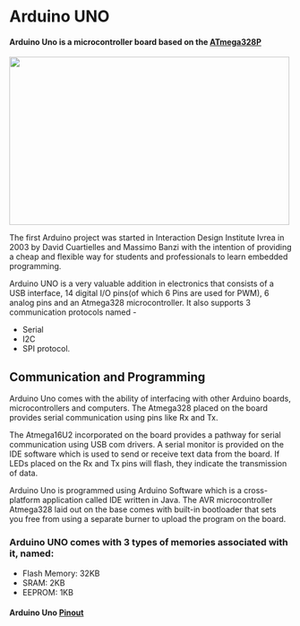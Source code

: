 # Arduino UNO
#### Arduino Uno is a microcontroller board based on the [ATmega328P](https://github.com/IoT-Buzz/IoT/tree/main/Hardware/Arduino-UNO/Microcontroller)
<img src="https://github.com/naazkakria/Test22/blob/main/WEEK_of_learning/hardware/arduino-uno/pics/arduino-uno.jpg" width=500 height =300>
<p>
The first Arduino project was started in Interaction Design Institute Ivrea in 2003 by David Cuartielles and Massimo Banzi with the intention of providing a cheap and flexible way for students and professionals to learn embedded programming.
  </p>
  
  Arduino UNO is a very valuable addition in electronics that consists of a USB interface, 14 digital I/O pins(of which 6 Pins are used for PWM), 6 analog pins and an Atmega328 microcontroller. 
  It also supports 3 communication protocols named -
  * Serial
  * I2C
  * SPI protocol.

## Communication and Programming
Arduino Uno comes with the ability of interfacing with other Arduino boards, microcontrollers and computers. The Atmega328 placed on the board provides serial communication using pins like Rx and Tx.

The Atmega16U2 incorporated on the board provides a pathway for serial communication using USB com drivers. A serial monitor is provided on the IDE software which is used to send or receive text data from the board. If LEDs placed on the Rx and Tx pins will flash, they indicate the transmission of data.

Arduino Uno is programmed using Arduino Software which is a cross-platform application called IDE written in Java. The AVR microcontroller Atmega328 laid out on the base comes with built-in bootloader that sets you free from using a separate burner to upload the program on the board.

### Arduino UNO comes with 3 types of memories associated with it, named:
* Flash Memory: 32KB
* SRAM: 2KB
* EEPROM: 1KB

#### Arduino Uno [Pinout](https://github.com/naazkakria/Test22/tree/main/WEEK_of_learning/hardware/arduino-uno/pins)

